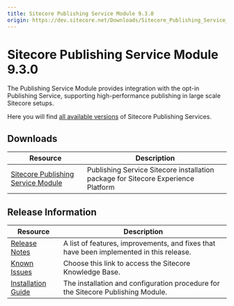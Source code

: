 ```yaml
---
title: Sitecore Publishing Service Module 9.3.0
origin: https://dev.sitecore.net/Downloads/Sitecore_Publishing_Service_Module/9x/Sitecore_Publishing_Service_Module_930.aspx
---
```


# Sitecore Publishing Service Module 9.3.0

The Publishing Service Module provides integration with the opt-in Publishing Service, supporting high-performance publishing in large scale Sitecore setups.

Here you will find [all available versions](/downloads/Sitecore_Publishing_Service) of Sitecore Publishing Services.

## Downloads

 | Resource | Description |
 | --- | --- |
 | [Sitecore Publishing Service Module](https://sitecoredev.azureedge.net/~/media/417C43AC4F334C4085D18925367FE79A.ashx?date=20191125T151435) | Publishing Service Sitecore installation package for Sitecore Experience Platform |

## Release Information

 | Resource | Description |
 | --- | --- |
 | [Release Notes](https://dev.sitecore.net:443/downloads/Sitecore%20Publishing%20Service%20Module/9x/Sitecore%20Publishing%20Service%20Module%20930/Release%20Notes) | A list of features, improvements, and fixes that have been implemented in this release. |
 | [Known Issues](https://kb.sitecore.net/articles/431510) | Choose this link to access the Sitecore Knowledge Base. |
 | [Installation Guide](https://sitecoredev.azureedge.net/~/media/8F7491EBA72B42CDA6645A2C739D12E3.ashx?date=20210107T114806) | The installation and configuration procedure for the Sitecore Publishing Module. |